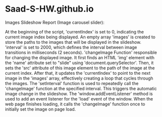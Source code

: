 # Saad-S-HW.github.io

Images Slideshow Report (Image carousel slider):

 At the beginning of the script, 'currentIndex' is set to 0, indicating the current image index being displayed.
An empty array 'images' is created to store the paths to the images that will be displayed in the slideshow.
'interval' is set to 2000, which defines the interval between image transitions in milliseconds (2 seconds).
'changeImage Function' responsible for changing the displayed image. It first finds an HTML 'img' element with the 'name' attribute set to "slide" using 'document.querySelector'. Then, it sets the 'src' attribute of this image element to the path of the image at the current index. After that, it updates the 'currentIndex' to point to the next image in the 'images' array, effectively creating a loop that cycles through the images.
The 'setInterval' function is used to repeatedly call the 'changeImage' function at the specified interval. This triggers the automatic image change in the slideshow.
The 'window.addEventListener' method is used to add an event listener for the 'load' event of the window. When the web page finishes loading, it calls the 'changeImage' function once to initially set the image on page load.
